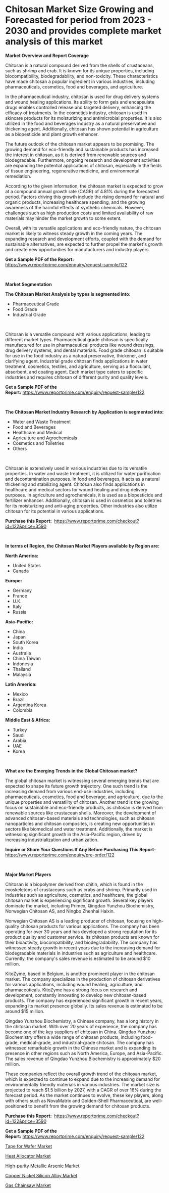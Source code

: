 <p><h1>Chitosan Market Size Growing and Forecasted for period from 2023 - 2030 and provides complete market analysis of this market</h1></p><p><strong>Market Overview and Report Coverage</strong></p>
<p><p>Chitosan is a natural compound derived from the shells of crustaceans, such as shrimp and crab. It is known for its unique properties, including biocompatibility, biodegradability, and non-toxicity. These characteristics have made chitosan a popular ingredient in various industries, including pharmaceuticals, cosmetics, food and beverages, and agriculture.</p><p>In the pharmaceutical industry, chitosan is used for drug delivery systems and wound healing applications. Its ability to form gels and encapsulate drugs enables controlled release and targeted delivery, enhancing the efficacy of treatments. In the cosmetics industry, chitosan is used in skincare products for its moisturizing and antimicrobial properties. It is also utilized in the food and beverages industry as a natural preservative and thickening agent. Additionally, chitosan has shown potential in agriculture as a biopesticide and plant growth enhancer.</p><p>The future outlook of the chitosan market appears to be promising. The growing demand for eco-friendly and sustainable products has increased the interest in chitosan, as it is derived from renewable sources and biodegradable. Furthermore, ongoing research and development activities are expanding the potential applications of chitosan, especially in the fields of tissue engineering, regenerative medicine, and environmental remediation.</p><p>According to the given information, the chitosan market is expected to grow at a compound annual growth rate (CAGR) of 4.81% during the forecasted period. Factors driving this growth include the rising demand for natural and organic products, increasing healthcare spending, and the growing awareness of the harmful effects of synthetic chemicals. However, challenges such as high production costs and limited availability of raw materials may hinder the market growth to some extent.</p><p>Overall, with its versatile applications and eco-friendly nature, the chitosan market is likely to witness steady growth in the coming years. The expanding research and development efforts, coupled with the demand for sustainable alternatives, are expected to further propel the market's growth and create new opportunities for manufacturers and industry players.</p></p>
<p><strong>Get a Sample PDF of the Report:</strong> <a href="https://www.reportprime.com/enquiry/request-sample/122">https://www.reportprime.com/enquiry/request-sample/122</a></p>
<p>&nbsp;</p>
<p><strong>Market Segmentation</strong></p>
<p><strong>The Chitosan Market Analysis by types is segmented into:</strong></p>
<p><ul><li>Pharmaceutical Grade</li><li>Food Grade</li><li>Industrial Grade</li></ul></p>
<p>&nbsp;</p>
<p><p>Chitosan is a versatile compound with various applications, leading to different market types. Pharmaceutical grade chitosan is specifically manufactured for use in pharmaceutical products like wound dressings, drug delivery systems, and dental materials. Food grade chitosan is suitable for use in the food industry as a natural preservative, thickener, and clarifying agent. Industrial grade chitosan finds applications in water treatment, cosmetics, textiles, and agriculture, serving as a flocculant, absorbent, and coating agent. Each market type caters to specific industries and requires chitosan of different purity and quality levels.</p></p>
<p><strong>Get a Sample PDF of the Report:</strong>&nbsp;<a href="https://www.reportprime.com/enquiry/request-sample/122">https://www.reportprime.com/enquiry/request-sample/122</a></p>
<p>&nbsp;</p>
<p><strong>The Chitosan Market Industry Research by Application is segmented into:</strong></p>
<p><ul><li>Water and Waste Treatment</li><li>Food and Beverages</li><li>Healthcare and Medical</li><li>Agriculture and Agrochemicals</li><li>Cosmetics and Toiletries</li><li>Others</li></ul></p>
<p>&nbsp;</p>
<p><p>Chitosan is extensively used in various industries due to its versatile properties. In water and waste treatment, it is utilized for water purification and decontamination purposes. In food and beverages, it acts as a natural thickening and stabilizing agent. Chitosan also finds applications in healthcare and medical sectors for wound healing and drug delivery purposes. In agriculture and agrochemicals, it is used as a biopesticide and fertilizer enhancer. Additionally, chitosan is used in cosmetics and toiletries for its moisturizing and anti-aging properties. Other industries also utilize chitosan for its potential in various applications.</p></p>
<p><strong>Purchase this Report:</strong>&nbsp; <a href="https://www.reportprime.com/checkout?id=122&price=3590">https://www.reportprime.com/checkout?id=122&price=3590</a></p>
<p>&nbsp;</p>
<p><strong>In terms of Region, the Chitosan Market Players available by Region are:</strong></p>
<p>
    <p> <strong> North America: </strong>
        <ul>
            <li>United States</li>
            <li>Canada</li>
        </ul>
        </p> 
    <p> <strong> Europe: </strong>
        <ul>
            <li>Germany</li>
            <li>France</li>
            <li>U.K.</li>
            <li>Italy</li>
            <li>Russia</li>
        </ul>
        </p> 
    <p> <strong> Asia-Pacific: </strong>
        <ul>
            <li>China</li>
            <li>Japan</li>
            <li>South Korea</li>
            <li>India</li>
            <li>Australia</li>
            <li>China Taiwan</li>
            <li>Indonesia</li>
            <li>Thailand</li>
            <li>Malaysia</li>
        </ul>
        </p> 
    <p> <strong> Latin America: </strong>
        <ul>
            <li>Mexico</li>
            <li>Brazil</li>
            <li>Argentina Korea</li>
            <li>Colombia</li>
        </ul>
        </p> 
    <p> <strong> Middle East & Africa: </strong>
        <ul>
            <li>Turkey</li>
            <li>Saudi</li>
            <li>Arabia</li>
            <li>UAE</li>
            <li>Korea</li>
        </ul>
    </p>
    </p>
<p>&nbsp;</p>
<p><strong>What are the Emerging Trends in the Global Chitosan market?</strong></p>
<p><p>The global chitosan market is witnessing several emerging trends that are expected to shape its future growth trajectory. One such trend is the increasing demand from various end-use industries, including pharmaceuticals, cosmetics, food and beverage, and agriculture, due to the unique properties and versatility of chitosan. Another trend is the growing focus on sustainable and eco-friendly products, as chitosan is derived from renewable sources like crustacean shells. Moreover, the development of advanced chitosan-based materials and technologies, such as chitosan nanoparticles and chitosan composites, is creating new opportunities in sectors like biomedical and water treatment. Additionally, the market is witnessing significant growth in the Asia-Pacific region, driven by increasing industrialization and urbanization.</p></p>
<p><strong>Inquire or Share Your Questions If Any Before Purchasing This Report</strong>- <a href="https://www.reportprime.com/enquiry/pre-order/122">https://www.reportprime.com/enquiry/pre-order/122</a></p>
<p>&nbsp;</p>
<p><strong>Major Market Players</strong></p>
<p><p>Chitosan is a biopolymer derived from chitin, which is found in the exoskeletons of crustaceans such as crabs and shrimp. Primarily used in industries such as agriculture, cosmetics, and healthcare, the global chitosan market is experiencing significant growth. Several key players dominate the market, including Primex, Qingdao Yunzhou Biochemistry, Norwegian Chitosan AS, and Ningbo Zhenhai Haixin.</p><p>Norwegian Chitosan AS is a leading producer of chitosan, focusing on high-quality chitosan products for various applications. The company has been operating for over 30 years and has developed a strong reputation for its product quality and customer service. Its chitosan products are known for their bioactivity, biocompatibility, and biodegradability. The company has witnessed steady growth in recent years due to the increasing demand for biodegradable materials in industries such as agriculture and healthcare. Currently, the company's sales revenue is estimated to be around $10 million.</p><p>KitoZyme, based in Belgium, is another prominent player in the chitosan market. The company specializes in the production of chitosan derivatives for various applications, including wound healing, agriculture, and pharmaceuticals. KitoZyme has a strong focus on research and development, constantly innovating to develop new chitosan-based products. The company has experienced significant growth in recent years, expanding its market presence globally. Its sales revenue is estimated to be around $15 million.</p><p>Qingdao Yunzhou Biochemistry, a Chinese company, has a long history in the chitosan market. With over 20 years of experience, the company has become one of the key suppliers of chitosan in China. Qingdao Yunzhou Biochemistry offers a wide range of chitosan products, including food-grade, medical-grade, and industrial-grade chitosan. The company has witnessed remarkable growth in the Chinese market and is expanding its presence in other regions such as North America, Europe, and Asia-Pacific. The sales revenue of Qingdao Yunzhou Biochemistry is approximately $20 million.</p><p>These companies reflect the overall growth trend of the chitosan market, which is expected to continue to expand due to the increasing demand for environmentally friendly materials in various industries. The market size is projected to reach $1.5 billion by 2027, with a CAGR of over 16% during the forecast period. As the market continues to evolve, these key players, along with others such as NovaMatrix and Golden-Shell Pharmaceutical, are well-positioned to benefit from the growing demand for chitosan products.</p></p>
<p><strong>Purchase this Report:</strong>&nbsp;&nbsp;<a href="https://www.reportprime.com/checkout?id=122&price=3590">https://www.reportprime.com/checkout?id=122&price=3590</a></p>
<p></p>
<p><strong>Get a Sample PDF of the Report:</strong>&nbsp;<a href="https://www.reportprime.com/enquiry/request-sample/122">https://www.reportprime.com/enquiry/request-sample/122</a></p>
<p><p><a href="https://www.linkedin.com/pulse/tape-wafer-market-size-share-amp-trends-analysis-report-application-vdrse/">Tape for Wafer Market</a></p><p><a href="https://medium.com/@rosm15203/heat-allocator-market-size-market-outlook-and-market-forecast-2023-to-2030-f041d586ce01">Heat Allocator Market</a></p><p><a href="https://www.linkedin.com/pulse/high-purity-metallic-arsenic-market-size-share-amp-trends-zv4xe/">High-purity Metallic Arsenic Market</a></p><p><a href="https://www.linkedin.com/pulse/decoding-copper-nickel-silicon-alloy-market-deep-dive-latest-52tne/">Copper Nickel Silicon Alloy Market</a></p><p><a href="https://medium.com/@maryg156987/decoding-gas-chainsaw-market-metrics-market-share-trends-and-growth-patterns-e5e1789ebbdd">Gas Chainsaw Market</a></p></p>
